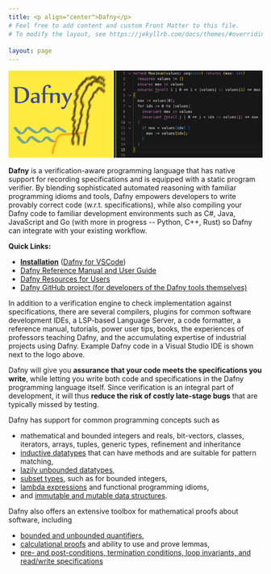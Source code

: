 ```yaml
---
title: <p align="center">Dafny</p>
# Feel free to add content and custom Front Matter to this file.
# To modify the layout, see https://jekyllrb.com/docs/themes/#overriding-theme-defaults

layout: page
---
```

<script src="https://polyfill.io/v3/polyfill.min.js?features=es6"></script>
<script id="MathJax-script" async src="https://cdn.jsdelivr.net/npm/mathjax@3/es5/tex-mml-chtml.js"></script>
<script type="text/x-mathjax-config">
        MathJax.Hub.Config({tex2jax: {inlineMath: [['$','$'], ["\\(","\\)"]], displayMath: [ ["$$","$$"], ["\\[","\\]"] ]
        }});
</script>

<link rel="stylesheet" href="assets/main.css">

![Dafny Banner](./banner2.png "Dafny")

**Dafny** is a verification-aware programming language that has native support for recording specifications and is equipped with a static program verifier. By blending sophisticated automated reasoning with familiar programming idioms and tools, Dafny empowers developers to write provably correct code (w.r.t. specifications),
while also compiling your Dafny code to familiar development environments such as C#, Java, JavaScript and Go (with more in progress -- Python, C++, Rust) so Dafny can integrate with your existing workflow.

**Quick Links:**
- [**Installation**](https://github.com/dafny-lang/dafny/wiki/INSTALL) ([Dafny for VSCode](https://marketplace.visualstudio.com/items?itemName=dafny-lang.ide-vscode))
- [Dafny Reference Manual and User Guide](DafnyRef/DafnyRef)
- [Dafny Resources for Users](toc)
- [Dafny GitHub project (for developers of the Dafny tools themselves)](https://github.com/dafny-lang/dafny)

In addition to a verification engine to check implementation against specifications, there are several compilers, plugins for common software development IDEs, a LSP-based Language Server, a code formatter, a reference manual, tutorials, power user tips, books, the experiences of professors teaching Dafny, and the accumulating expertise of industrial projects using Dafny.
Example Dafny code in a Visual Studio IDE is shown next to the logo above.

Dafny will give you **assurance that your code meets the specifications you write**, while letting you write both code and specifications in the Dafny programming language itself.
Since verification is an integral part of development, it will thus **reduce the risk of costly late-stage bugs** that are typically missed by testing.

Dafny has support for common programming concepts such as 
- mathematical and bounded integers and reals, bit-vectors, classes, iterators, arrays, tuples, generic types, refinement and inheritance
- [inductive datatypes](https://dafny.org/dafny/DafnyRef/DafnyRef#sec-inductive-datatypes) that can have methods and are suitable for pattern matching,
- [lazily unbounded datatypes](https://dafny.org/dafny/DafnyRef/DafnyRef#sec-co-inductive-datatypes),
- [subset types](https://dafny.org/dafny/DafnyRef/DafnyRef#sec-subset-types), such as for bounded integers,
- [lambda expressions](https://dafny.org/dafny/DafnyRef/DafnyRef#sec-lambda-expressions) and functional programming idioms,
- and [immutable and mutable data structures](https://dafny.org/dafny/DafnyRef/DafnyRef#sec-collection-types).

Dafny also offers an extensive toolbox for mathematical proofs about software, including
- [bounded and unbounded quantifiers](https://dafny.org/dafny/DafnyRef/DafnyRef#sec-forall-statement"),
- [calculational proofs](https://dafny.org/dafny/DafnyRef/DafnyRef#sec-calc-statement) and ability to use and prove lemmas,
- [pre- and post-conditions, termination conditions, loop invariants, and read/write specifications](https://dafny.org/dafny/DafnyRef/DafnyRef#sec-specification-clauses)

